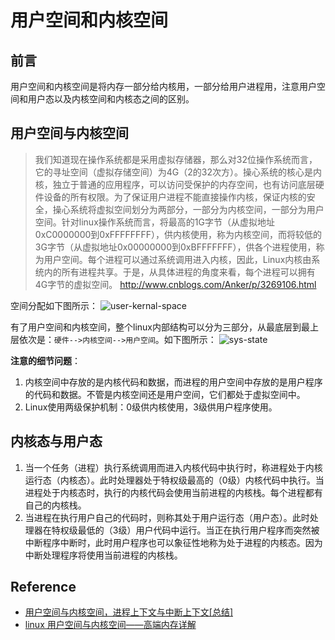 # 用户空间和内核空间

## 前言
用户空间和内核空间是将内存一部分给内核用，一部分给用户进程用，注意用户空间和用户态以及内核空间和内核态之间的区别。

## 用户空间与内核空间
>我们知道现在操作系统都是采用虚拟存储器，那么对32位操作系统而言，它的寻址空间（虚拟存储空间）为4G（2的32次方）。操心系统的核心是内核，独立于普通的应用程序，可以访问受保护的内存空间，也有访问底层硬件设备的所有权限。为了保证用户进程不能直接操作内核，保证内核的安全，操心系统将虚拟空间划分为两部分，一部分为内核空间，一部分为用户空间。针对linux操作系统而言，将最高的1G字节（从虚拟地址0xC0000000到0xFFFFFFFF），供内核使用，称为内核空间，而将较低的3G字节（从虚拟地址0x00000000到0xBFFFFFFF），供各个进程使用，称为用户空间。每个进程可以通过系统调用进入内核，因此，Linux内核由系统内的所有进程共享。于是，从具体进程的角度来看，每个进程可以拥有4G字节的虚拟空间。
> http://www.cnblogs.com/Anker/p/3269106.html

空间分配如下图所示：
![user-kernal-space](/content/images/2017/08/user-kernal-space.png)

有了用户空间和内核空间，整个linux内部结构可以分为三部分，从最底层到最上层依次是：`硬件-->内核空间-->用户空间`。如下图所示：
![sys-state](/content/images/2017/08/sys-state.png)

**注意的细节问题**：
1. 内核空间中存放的是内核代码和数据，而进程的用户空间中存放的是用户程序的代码和数据。不管是内核空间还是用户空间，它们都处于虚拟空间中。 
2. Linux使用两级保护机制：0级供内核使用，3级供用户程序使用。

## 内核态与用户态
1. 当一个任务（进程）执行系统调用而进入内核代码中执行时，称进程处于内核运行态（内核态）。此时处理器处于特权级最高的（0级）内核代码中执行。当进程处于内核态时，执行的内核代码会使用当前进程的内核栈。每个进程都有自己的内核栈。
2. 当进程在执行用户自己的代码时，则称其处于用户运行态（用户态）。此时处理器在特权级最低的（3级）用户代码中运行。当正在执行用户程序而突然被中断程序中断时，此时用户程序也可以象征性地称为处于进程的内核态。因为中断处理程序将使用当前进程的内核栈。

## Reference
- [用户空间与内核空间，进程上下文与中断上下文[总结]](http://www.cnblogs.com/Anker/p/3269106.html)
- [linux 用户空间与内核空间——高端内存详解](http://www.cnblogs.com/onlyforcloud/articles/4466454.html)
